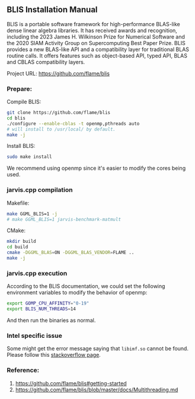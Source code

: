 BLIS Installation Manual
------------------------

BLIS is a portable software framework for high-performance BLAS-like dense linear algebra libraries. It has received awards and recognition, including the 2023 James H. Wilkinson Prize for Numerical Software and the 2020 SIAM Activity Group on Supercomputing Best Paper Prize. BLIS provides a new BLAS-like API and a compatibility layer for traditional BLAS routine calls. It offers features such as object-based API, typed API, BLAS and CBLAS compatibility layers.

Project URL: https://github.com/flame/blis

### Prepare:

Compile BLIS:

```bash
git clone https://github.com/flame/blis
cd blis
./configure --enable-cblas -t openmp,pthreads auto
# will install to /usr/local/ by default.
make -j
```

Install BLIS:

```bash
sudo make install
```

We recommend using openmp since it's easier to modify the cores being used.

### jarvis.cpp compilation

Makefile:

```bash
make GGML_BLIS=1 -j
# make GGML_BLIS=1 jarvis-benchmark-matmult
```

CMake:

```bash
mkdir build
cd build
cmake -DGGML_BLAS=ON -DGGML_BLAS_VENDOR=FLAME ..
make -j
```

### jarvis.cpp execution

According to the BLIS documentation, we could set the following
environment variables to modify the behavior of openmp:

```bash
export GOMP_CPU_AFFINITY="0-19"
export BLIS_NUM_THREADS=14
```

And then run the binaries as normal.


### Intel specific issue

Some might get the error message saying that `libimf.so` cannot be found.
Please follow this [stackoverflow page](https://stackoverflow.com/questions/70687930/intel-oneapi-2022-libimf-so-no-such-file-or-directory-during-openmpi-compila).

### Reference:

1. https://github.com/flame/blis#getting-started
2. https://github.com/flame/blis/blob/master/docs/Multithreading.md
